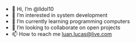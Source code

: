 - 👋 Hi, I’m @lldol10
- 👀 I’m interested in system development
- 🌱 I’m currently learning programming computers
- 💞️ I’m looking to collaborate on open projects
- 📫 How to reach me luan.lucas@live.com

<!---
lldol10/lldol10 is a ✨ special ✨ repository because its `README.md` (this file) appears on your GitHub profile.
You can click the Preview link to take a look at your changes.
--->
